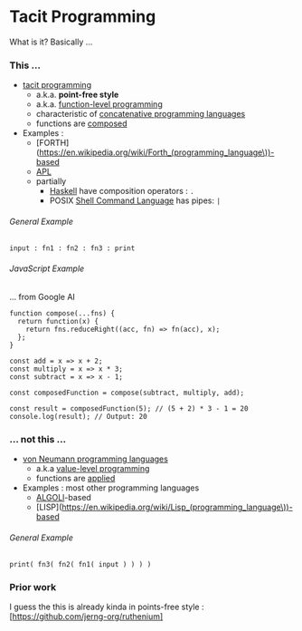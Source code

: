 # Tacit Programming

What is it? Basically ...

### This ...

-   [tacit programming](https://en.wikipedia.org/wiki/Tacit_programming)
    -   a.k.a. **point-free style**
    -   a.k.a. [function-level
        programming](https://en.wikipedia.org/wiki/Function-level_programming)
    -   characteristic of [concatenative programming
        languages](https://en.wikipedia.org/wiki/Concatenative_programming_language)
    -   functions are
        [composed](https://en.wikipedia.org/wiki/Function_composition)
-   Examples :
    -   [FORTH](https://en.wikipedia.org/wiki/Forth_(programming_language\))-based
    -   [APL](https://en.wikipedia.org/wiki/APL_(programming_language))
    -   partially
        -   [Haskell](https://en.wikipedia.org/wiki/Haskell) have composition operators : `.`
        -   POSIX [Shell Command
            Language](https://pubs.opengroup.org/onlinepubs/9799919799/) has pipes: `|`

###### General Example
```
input : fn1 : fn2 : fn3 : print
```

###### JavaScript Example 
... from Google AI
```
function compose(...fns) {
  return function(x) {
    return fns.reduceRight((acc, fn) => fn(acc), x);
  };
}

const add = x => x + 2;
const multiply = x => x * 3;
const subtract = x => x - 1;

const composedFunction = compose(subtract, multiply, add);

const result = composedFunction(5); // (5 + 2) * 3 - 1 = 20
console.log(result); // Output: 20
```

### ... not this ...

-   [von Neumann programming
    languages](https://en.wikipedia.org/wiki/Von_Neumann_programming_languages)
    -   a.k.a [value-level
        programming](https://en.wikipedia.org/wiki/Value-level_programming)
    -   functions are
        [applied](https://en.wikipedia.org/wiki/Function_application)
-   Examples : most other programming languages
    -   [ALGOLl](https://en.wikipedia.org/wiki/ALGOL)-based
    -   [LISP](https://en.wikipedia.org/wiki/Lisp_(programming_language\))-based

###### General Example
```
print( fn3( fn2( fn1( input ) ) ) )
```
### Prior work

I guess the this is already kinda in points-free style : 
      [https://github.com/jerng-org/ruthenium]
 

